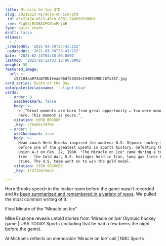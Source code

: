 ```yaml
---
title: Miracle On Ice QTD
slug: 20210223-miracle-on-ice-qtd
_id: d6e22424-b613-49cb-8031-74089d3f00b1
_rev: P1gK3jECOBAIFCNhoPnjbB
type: quick_reads
draft: false
aliases:
  - /
_createdAt: '2021-03-30T23:43:15Z'
_updatedAt: '2021-03-30T23:43:15Z'
date: '2021-02-23T03:18:00.000Z'
lastmod: '2021-02-23T03:18:00.000Z'
weight: 50
featured_image:
  url: >-
    c57104aa974a670b16ead96df53415e19405898b367x367.jpg
card_series: Quote of the Day
colorpaletteclassname: '--light-blue'
cards:
  - order: 0
    useCheckmark: false
    body: >-
      > _“Great moments are born from great opportunity … You were meant to be
      here. This moment is yours.”_
    citation: HERB BROOKS
    _key: c75a66c7d78e
  - order: 1
    useCheckmark: true
    body: >-
      Head coach Herb Brooks inspired the amateur U.S. Olympic hockey team
      before one of the greatest upsets in sports history, defeating the Soviet
      Union 4-3 on Feb. 22, 1980. "The Miracle on Ice" came during a tumultuous
      time - the Cold War, U.S. hostages held in Iran, long gas lines & rising
      crime. The U.S. team went on to win the gold medal.
    citation: VIEW SOURCES
    _key: 172735b75ec5

---
```

Herb Brooks speech in the locker room before the game wasn’t recorded and its [been summarized and remembered in a variety of ways](https://sites.google.com/site/herosandthehistoryofsports/herb-brooks-speech). We pulled the most common writing of it.



Final Minute of the “Miracle on Ice”









Mike Eruzione reveals untold stories from ‘Miracle on Ice’ Olympic hockey game | USA TODAY Sports (including that he had a few beers the night before the game).







Al Michaels reflects on memorable ‘Miracle on Ice’ call | NBC Sports